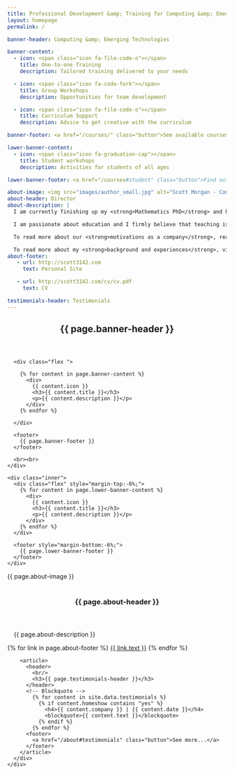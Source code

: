 ```yaml
---
title: Professional Development &amp; Training for Computing &amp; Emerging Technologies
layout: homepage
permalink: /

banner-header: Computing &amp; Emerging Technologies

banner-content:
  - icon: <span class="icon fa-file-code-o"></span>
    title: One-to-one Training
    description: Tailored training delivered to your needs

  - icon: <span class="icon fa-code-fork"></span>
    title: Group Workshops
    description: Opportunities for team development

  - icon: <span class="icon fa-file-code-o"></span>
    title: Curriculum Support
    description: Advice to get creative with the curriculum

banner-footer: <a href="/courses/" class="button">See available courses...</a>

lower-banner-content:
  - icon: <span class="icon fa-graduation-cap"></span>
    title: Student workshops
    description: Activities for students of all ages

lower-banner-footer: <a href="/courses#student" class="button">Find out more...</a>

about-image: <img src="images/author_small.jpg" alt="Scott Morgan - Company Director" />
about-header: Director
about-description: |
  I am currently finishing up my <strong>Mathematics PhD</strong> and have extensive teaching and training experience in all sectors of education, including <strong>schools, colleges and universities.</strong><br/><br/>

  I am passionate about education and I firmly believe that teaching is one of the world's <strong>most important</strong> professions. I am very interested in <strong>new and innovative teaching methods and practises</strong>, and will do everything I can to ensure all students have access to excellent resources, <strong>regardless of their background</strong>. <br/><br/>

  To read more about our <strong>motivations as a company</strong>, read <strong><a href="/about/">our philosophy</a></strong>.<br/><br/>

  To read more about my <strong>background and experiences</strong>, visit my <strong><a href="http://scott3142.com">personal site</a></strong>.
about-footer:
   - url: http://scott3142.com
     text: Personal Site

   - url: http://scott3142.com/cv/cv.pdf
     text: CV

testimonials-header: Testimonials
---
```


<!-- Banner -->
  <section id="banner">
    <div class="inner">
      <header>
        <h1>{{ page.banner-header }}</h1>
      </header>

      <div class="flex ">

        {% for content in page.banner-content %}
          <div>
            {{ content.icon }}
            <h3>{{ content.title }}</h3>
            <p>{{ content.description }}</p>
          </div>
        {% endfor %}

      </div>

      <footer>
        {{ page.banner-footer }}
      </footer>

      <br><br>
    </div>

    <div class="inner">
      <div class="flex" style="margin-top:-6%;">
        {% for content in page.lower-banner-content %}
          <div>
            {{ content.icon }}
            <h3>{{ content.title }}</h3>
            <p>{{ content.description }}</p>
          </div>
        {% endfor %}
      </div>

      <footer style="margin-bottom:-6%;">
        {{ page.lower-banner-footer }}
      </footer>
    </div>
  </section>

<!-- Three -->
  <section id="three" class="wrapper align-center">
    <div class="inner">
      <div class="flex flex-2">
        <article>
          <div class="image round">
            {{ page.about-image }}
          </div>
          <header>
            <br/>
            <h3>{{ page.about-header }}</h3>
          </header>
          <p style="padding-left:3%; padding-right:3%;">
            {{ page.about-description }}
          </p>
          <footer>
            {% for link in page.about-footer %}
              <a href="{{ link.url }}" class="button" target="_blank">{{ link.text }}</a>
            {% endfor %}
          </footer>
        </article>

        <article>
          <header>
            <br/>
            <h3>{{ page.testimonials-header }}</h3>
          </header>
          <!-- Blockquote -->
            {% for content in site.data.testimonials %}
              {% if content.homeshow contains "yes" %}
                <h4>{{ content.company }} | {{ content.date }}</h4>
                <blockquote>{{ content.text }}</blockquote>
              {% endif %}
            {% endfor %}
          <footer>
            <a href="/about#testimonials" class="button">See more...</a>
          </footer>
        </article>
      </div>
    </div>
  </section>
